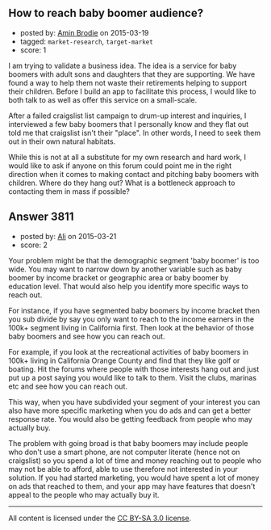 ## How to reach baby boomer audience?

- posted by: [Amin Brodie](https://stackexchange.com/users/551443/amin-brodie) on 2015-03-19
- tagged: `market-research`, `target-market`
- score: 1

<p>I am trying to validate a business idea. The idea is a service for baby boomers with adult sons and daughters that they are supporting.  We have found a way to help them not waste their retirements helping to support their children.  Before I build an app to facilitate this process, I would like to both talk to as well as offer this service on a small-scale.</p>

<p>After a failed craigslist list campaign to drum-up interest and inquiries, I interviewed a few baby boomers that I personally know and they flat out told me that craigslist isn't their "place". In other words, I need to seek them out in their own natural habitats.  </p>

<p>While this is not at all a substitute for my own research and hard work, I would like to ask if anyone on this forum could point me in the right direction when it comes to making contact and pitching baby boomers with children. Where do they hang out?  What is a bottleneck approach to contacting them in mass if possible?</p>



## Answer 3811

- posted by: [Ali](https://stackexchange.com/users/2815644/ali) on 2015-03-21
- score: 2

<p>Your problem might be that the demographic segment 'baby boomer' is too wide. You may want to narrow down by another variable such as baby boomer by income bracket or geographic area or baby boomer by education level. That would also help you identify more specific ways to reach out. </p>

<p>For instance, if you have segmented baby boomers by income bracket then you sub divide by say you only want to reach to the income earners in the 100k+ segment living in California first. Then look at the behavior of those baby boomers and see how you can reach out. </p>

<p>For example, if you look at the recreational activities of baby boomers in 100k+ living in California Orange County and find that they like golf or boating. Hit the forums where people with those interests hang out and just put up a post saying you would like to talk to them. Visit the clubs, marinas etc and see how you can reach out. </p>

<p>This way, when you have subdivided your segment of your interest you can also have more specific marketing when you do ads and can get a better response rate. You would also be getting feedback from people who may actually buy. </p>

<p>The problem with going broad is that baby boomers may include people who don't use a smart phone, are not computer literate (hence not on craigslist) so you spend a lot of time and money reaching out to people who may not be able to afford, able to use therefore not interested in your solution. If you had started marketing, you would have spent a lot of money on ads that reached to them, and your app may have features that doesn't appeal to the people who may actually buy it. </p>




---

All content is licensed under the [CC BY-SA 3.0 license](https://creativecommons.org/licenses/by-sa/3.0/).
